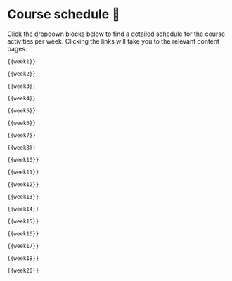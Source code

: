 # Course schedule 📅

Click the dropdown blocks below to find a detailed schedule for the course activities per week. Clicking the links will take you to the relevant content pages.

```{dropdown} Week 1 (September 2th)
{{week1}}
```

```{dropdown} Week 2 (September 9th)
{{week2}}
```

```{dropdown} Week 3 (September 16th)
{{week3}}
```

```{dropdown} Week 4 (September 23rd)
{{week4}}
```

```{dropdown} Week 5 (September 30th)
{{week5}}
```

```{dropdown} Week 6 (October 7th)
{{week6}}
```

```{dropdown} Week 7 (October 14th)
{{week7}}
```

```{dropdown} Week 8 (October 21st)
{{week8}}
```

```{dropdown} Week 10 (November 4th)
{{week10}}
```

```{dropdown} Week 11 (November 11th)
{{week11}}
```

```{dropdown} Week 12 (November 18th)
{{week12}}
```

```{dropdown} Week 13 (November 25th)
{{week13}}
```

```{dropdown} Week 14 (December 2nd)
{{week14}}
```

```{dropdown} Week 15 (December 9th)
{{week15}}
```

```{dropdown} Week 16 (December 16th)
{{week16}}
```

```{dropdown} Week 17 (December 23rd)
{{week17}}
```

```{dropdown} Week 18 (December 30th)
{{week18}}
```

```{dropdown} Week 20 (January 13th)
{{week20}}
```
